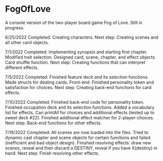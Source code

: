 # FogOfLove
A console version of the two-player board game Fog of Love. Still in progress.

6/25/2022
Completed: Creating characters.
Next step: Creating scenes and all other card objects.

7/1/2022
Completed: Implementing synopsis and starting first chapter. Modified trait selection. Designed card, scene, chapter, and effect objects. Card shuffle function.
Next step: Creating functions that can interpret different effects. 

7/5/2022
Completed: Finished feature deck and its selection functions. Made structs for dealing cards. Front-end: Finished personality token and satisfaction for choices.
Next step: Creating back-end functions for card effects.

7/10/2022
Completed: Finished back-end code for personality token. Finished occupation deck and its selection functions. Added a vocabulary list for effects. Can printAll for choices and additional effects (tested up to sweet deck #22). Finished additional effect matcher for 2-player-choices.
Next step: Back-end functions for other effects. 

7/19/2022
Completed: All scenes are now loaded into the files. Tried to dynamic cast chapter and scene objects for certain functions and failed (inefficient and bad object design). Finished resolving effects: draw new scenes, reveal and then discard a DESTINY, reveal if you have X(destiny) in hand.
Next step: Finish resolving other effects.
